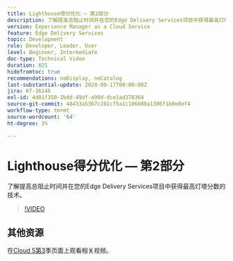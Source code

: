 ```yaml
---
title: Lighthouse得分优化 — 第2部分
description: 了解提高总阻止时间并在您的Edge Delivery Services项目中获得最高灯塔分数的技术。
version: Experience Manager as a Cloud Service
feature: Edge Delivery Services
topic: Development
role: Developer, Leader, User
level: Beginner, Intermediate
doc-type: Technical Video
duration: 621
hidefromtoc: true
recommendations: noDisplay, noCatalog
last-substantial-update: 2024-09-17T00:00:00Z
jira: KT-16146
exl-id: 4d01f350-1bdd-49df-a99d-dce1ad378364
source-git-commit: 48433a5367c281cf5a1c106b08a1306f1b0e8ef4
workflow-type: tm+mt
source-wordcount: '64'
ht-degree: 3%

---
```


# Lighthouse得分优化 — 第2部分

了解提高总阻止时间并在您的Edge Delivery Services项目中获得最高灯塔分数的技术。

>[!VIDEO](https://video.tv.adobe.com/v/3434042/?learn=on)

## 其他资源

在[Cloud 5第3](../cloud5-season-3.md)季页面上观看相关视频。
